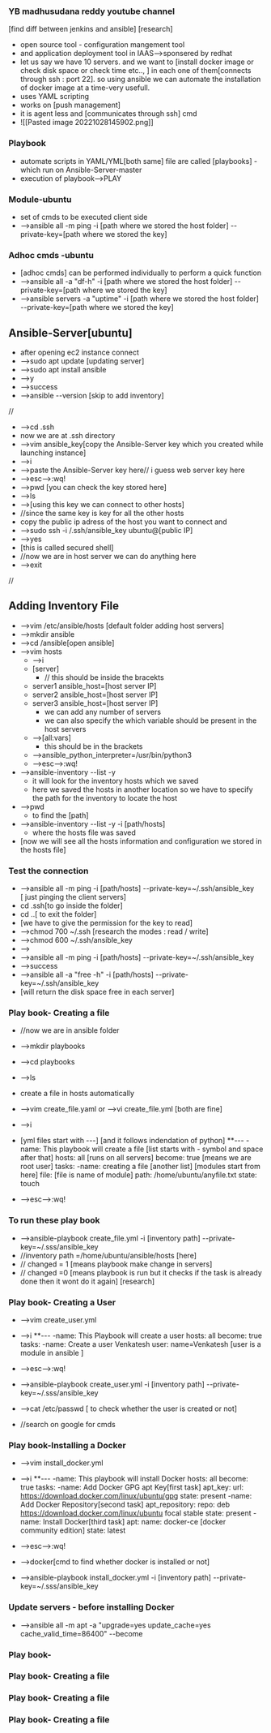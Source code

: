 
### YB madhusudana reddy youtube channel
[find diff between jenkins and ansible]  [research]

- open source tool - configuration mangement tool
- and application deployment tool in IAAS-->sponsered by redhat
- let us say we have 10 servers. and we want to [install docker image or check disk space or check time etc.., ] in each one of them[connects through ssh : port 22]. so using ansible we can automate the installation of docker image at a time-very usefull.
- uses YAML scripting
- works on [push management]
- it is agent less and [communicates through ssh] cmd 
- ![[Pasted image 20221028145902.png]]

### Playbook
- automate scripts in YAML/YML[both same] file are called [playbooks] - which run on Ansible-Server-master
- execution of playbook-->PLAY
### Module-ubuntu
- set of cmds to be executed client side
- -->ansible all -m ping -i [path where we stored the host folder] --private-key=[path where we stored the key]
### Adhoc cmds -ubuntu
- [adhoc cmds] can be performed individually to perform a quick function
- -->ansible all -a "df-h" -i [path where we stored the host folder] --private-key=[path where we stored the key]
- -->ansible servers -a "uptime" -i [path where we stored the host folder] --private-key=[path where we stored the key]


## Ansible-Server[ubuntu]
- after opening ec2 instance connect
- -->sudo apt update [updating server]
- -->sudo apt install ansible
- -->y
- -->success
- -->ansible --version
[skip to add inventory]

//
- -->cd .ssh
- now we are at .ssh directory
- -->vim ansible_key[copy the Ansible-Server key which you created while launching instance]
- -->i
- -->paste the Ansible-Server key here// i guess web server key here
- -->esc-->:wq!
- -->pwd [you can check the key stored here]
- -->ls
- -->[using this key we can connect to other hosts]
- //since the same key is key for all the other hosts
- copy the public ip adress of the host you want to connect and 
- -->sudo ssh -i /.ssh/ansible_key ubuntu@[public IP]
- -->yes
- [this is called secured shell]
- //now we are in host server we can do anything here
- -->exit

//
## Adding Inventory File
- -->vim /etc/ansible/hosts [default folder adding host servers]
- -->mkdir ansible
- -->cd /ansible[open ansible]
- -->vim hosts
	- -->i
	- [server]
		- // this should be inside the bracekts
	- server1 ansible_host=[host server IP]
	- server2 ansible_host=[host server IP]
	- server3 ansible_host=[host server IP]
		- we can add any number of servers
		- we can also specify the which variable should be present in the host servers
	- -->[all:vars]
		- this should be in the brackets
	- -->ansible_python_interpreter=/usr/bin/python3
	- -->esc-->:wq!
- -->ansible-inventory --list -y
	-  it will look for the inventory hosts which we saved
	- here we saved the hosts in another location so we have to specify the path for the inventory to locate the host
- -->pwd 
	- to find the [path]
- -->ansible-inventory --list -y -i [path/hosts]  
	- where the hosts file was saved
- [now we will see all the hosts information and configuration we stored in the hosts file]
### Test the connection
- -->ansible all -m ping -i [path/hosts] --private-key=~/.ssh/ansible_key       
 [ just pinging the client servers]
- cd .ssh[to go inside the folder]
- cd ..[ to exit the folder]
- [we have to give the permission for the key to read]
- -->chmod 700 ~/.ssh [research the modes : read / write]
- -->chmod 600 ~/.ssh/ansible_key
- -->
- -->ansible all -m ping -i [path/hosts] --private-key=~/.ssh/ansible_key
- -->success
- -->ansible all -a "free -h" -i [path/hosts] --private-key=~/.ssh/ansible_key
- [will return the disk space free in each server]


### Play book- Creating a file
- //now we are in ansible folder
- -->mkdir playbooks
- -->cd playbooks
- -->ls
- create a file in hosts automatically
- -->vim create_file.yaml or -->vi create_file.yml [both are fine]
- -->i
- [yml files start with ---]  [and it follows indendation of python]
**---
-name: This playbook will create a file [list starts with - symbol and space after that]
 hosts: all [runs on all servers]
 become: true [means we are root user]
 tasks:
  -name: creating a file [another list]  [modules start from here]
    file:   [file is name of module]
    path: /home/ubuntu/anyfile.txt
    state: touch 
   
- -->esc-->:wq!
### To run these play book
- -->ansible-playbook create_file.yml -i [inventory path] --private-key=~/.sss/ansible_key
- //inventory path =/home/ubuntu/ansible/hosts [here]
- // changed = 1 [means playbook make change in servers]
- // changed =0 [means playbook is run but it checks if the task is already done then it wont do it again]  [research]

### Play book- Creating a User
- -->vim create_user.yml
- -->i
**---
-name: This Playbook will create a user
 hosts: all
 become: true
 tasks:
  -name: Create a user Venkatesh
    user: name=Venkatesh [user is a module in ansible ]

- -->esc-->:wq!
- -->ansible-playbook create_user.yml -i [inventory path] --private-key=~/.sss/ansible_key

- -->cat /etc/passwd [ to check whether the user is created or not]
- //search on google for cmds
### Play book-Installing a Docker
- -->vim install_docker.yml
- -->i
**---
-name: This playbook will install Docker
 hosts: all
 become: true
 tasks:
 -name: Add Docker GPG apt Key[first task]
	  apt_key: 
		  url: https://download.docker.com/linux/ubuntu/gpg
		  state: present
 -name: Add Docker Repository[second task]
	  apt_repository:
		  repo: deb https://download.docker.com/linux/ubuntu focal stable
		  state: present
 -name: Install Docker[third task]
	 apt:
		 name: docker-ce [docker community edition]
		 state: latest

- -->esc-->:wq!
- -->docker[cmd to find whether docker is installed or not]
- -->ansible-playbook install_docker.yml -i [inventory path] --private-key=~/.sss/ansible_key
### Update servers - before installing Docker
- -->ansible all -m apt -a "upgrade=yes update_cache=yes cache_valid_time=86400" --become







### Play book- 
### Play book- Creating a file
### Play book- Creating a file
### Play book- Creating a file

